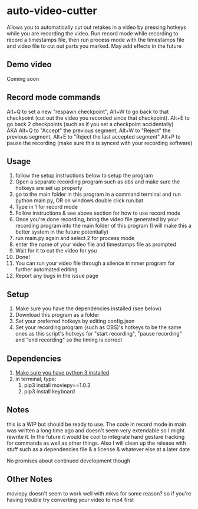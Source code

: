 # auto-video-cutter
Allows you to automatically cut out retakes in a video by pressing hotkeys while you are recording the video. Run record mode while recording to record a timestamps file, then run process mode with the timestamps file and video file to cut out parts you marked. May add effects in the future

## Demo video
Coming soon

## Record mode commands
Alt+Q to set a new "respawn checkpoint", Alt+W to go back to that checkpoint (cut out the video you recorded since that checkpoint). Alt+E to go back 2 checkpoints (such as if you set a checkpoint accidentally) \
AKA Alt+Q to "Accept" the previous segment, Alt+W to "Reject" the previous segment, Alt+E to "Reject the last accepted segment"
Alt+P to pause the recording (make sure this is synced with your recording software)

## Usage
1) follow the setup instructions below to setup the program
2) Open a separate recording program such as obs and make sure the hotkeys are set up properly
3) go to the main folder in this program in a command terminal and run python main.py,  OR on windows double click run.bat
4) Type in 1 for record mode
5) Follow instructions & see above section for how to use record mode
6) Once you're done recording, bring the video file generated by your recording program into the main folder of this program (I will make this a better system in the future potentially)
7) run main.py again and select 2 for process mode
8) enter the name of your video file and timestamps file as prompted
9) Wait for it to cut the video for you
10) Done!
11) You can run your video file through a silence trimmer program for further automated editing
12) Report any bugs in the issue page 

## Setup
1) Make sure you have the dependencies installed (see below)
2) Download this program as a folder
3) Set your preferred hotkeys by editing config.json
4) Set your recording program (such as OBS)'s hotkeys to be the same ones as this script's hotkeys for "start recording", "pause recording" and "end recording" so the timing is correct

## Dependencies
1) [Make sure you have python 3 installed](https://www.python.org/downloads/)
2) in terminal, type:
   1) pip3 install moviepy==1.0.3
   2) pip3 install keyboard

## Notes
this is a WIP but should be ready to use. The code in record mode in main was written a long time ago and doesn't seem very extendable so I might rewrite it. In the future it would be cool to integrate hand gesture tracking for commands as well as other things.
Also I will clean up the release with stuff such as a dependencies file & a license & whatever else at a later date

No promises about continued development though

## Other Notes
moviepy doesn't seem to work well with mkvs for some reason? so if you're having trouble try converting your video to mp4 first


